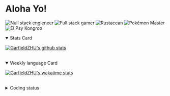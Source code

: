 # Aloha Yo!

![Null stack engieneer](https://img.shields.io/badge/-Null_stack_engineer-a890f0)
![Full stack gamer](https://img.shields.io/badge/-Full_stack_gamer-78c850)
![Rustacean](https://img.shields.io/badge/-Rustacean-f74c00)
![Pokémon Master](https://img.shields.io/badge/-Pokémon_Master-f8d030)
![El Psy Kongroo](https://img.shields.io/badge/-El_Psy_Kongroo-6890f0)


<details open>
<summary>Stats Card</summary>
 
[![GarfieldZHU's github stats](https://github-readme-stats.vercel.app/api?username=GarfieldZHU&show_icons=true&theme=tokyonight)](https://github.com/anuraghazra/github-readme-stats)
 
</details>

<br/>

<details open>
<summary>Weekly language Card</summary>
 
[![GarfieldZHU's wakatime stats](https://github-readme-stats.vercel.app/api/wakatime?username=AlohaYo&theme=nightowl&layout=compact)](https://github.com/GarfieldZHU/GarfieldZHU)


<br/>

</details>

<details>

<summary>Coding status</summary>

<br/>

<!--START_SECTION:waka-->
**🐱 My Github Data** 

> 🏆 196 Contributions in the Year 2021
 > 
> 📦 472.9 kB Used in Github's Storage 
 > 
> 🚫 Not Opted to Hire
 > 
> 📜 55 Public Repositories 
 > 
> 🔑 33 Private Repositories  
 > 
**I'm a Night 🦉** 

```text
🌞 Morning    71 commits     ███░░░░░░░░░░░░░░░░░░░░░░   14.49% 
🌆 Daytime    136 commits    ███████░░░░░░░░░░░░░░░░░░   27.76% 
🌃 Evening    182 commits    █████████░░░░░░░░░░░░░░░░   37.14% 
🌙 Night      101 commits    █████░░░░░░░░░░░░░░░░░░░░   20.61%

```


📊 **This Week I Spent My Time On** 

```text
💬 Programming Languages: 
TypeScript               16 hrs 59 mins      █████████████████░░░░░░░░   69.87% 
Rust                     2 hrs 16 mins       ██░░░░░░░░░░░░░░░░░░░░░░░   9.38% 
SCSS                     1 hr 38 mins        █░░░░░░░░░░░░░░░░░░░░░░░░   6.74% 
Markdown                 1 hr 29 mins        █░░░░░░░░░░░░░░░░░░░░░░░░   6.13% 
Java                     1 hr 14 mins        █░░░░░░░░░░░░░░░░░░░░░░░░   5.1%

🔥 Editors: 
VS Code                  22 hrs 58 mins      ███████████████████████░░   94.49% 
IntelliJ                 1 hr 20 mins        █░░░░░░░░░░░░░░░░░░░░░░░░   5.51%

💻 Operating System: 
Mac                      20 hrs 40 mins      █████████████████████░░░░   85.03% 
Windows                  3 hrs 38 mins       ███░░░░░░░░░░░░░░░░░░░░░░   14.97%

```


<!--END_SECTION:waka-->

</details>
